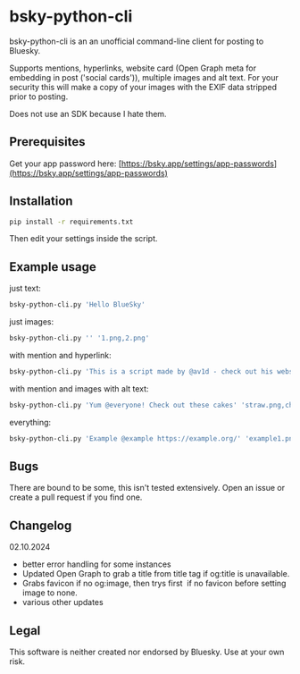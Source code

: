 # bsky-python-cli

bsky-python-cli is an an unofficial command-line client for posting to Bluesky.

Supports mentions, hyperlinks, website card (Open Graph meta for embedding in post ('social cards')), multiple images and alt text. For your security this will make a copy of your images with the EXIF data stripped prior to posting.

Does not use an SDK because I hate them.


## Prerequisites
Get your app password here: [https://bsky.app/settings/app-passwords](https://bsky.app/settings/app-passwords)

## Installation
```sh
pip install -r requirements.txt
```
Then edit your settings inside the script.

## Example usage

just text:
```sh
bsky-python-cli.py 'Hello BlueSky'
```
just images:
```sh
bsky-python-cli.py '' '1.png,2.png'
```
with mention and hyperlink:
```sh
bsky-python-cli.py 'This is a script made by @av1d - check out his website https://superscape.org/'
```
with mention and images with alt text:
```sh
bsky-python-cli.py 'Yum @everyone! Check out these cakes' 'straw.png,choc.png,bost.png,poke.png' 'strawberry~chocolate~Boston cream pie~poke cake'
```
everything:
```sh
bsky-python-cli.py 'Example @example https://example.org/' 'example1.png,example2.png' 'alt text for example1.png ~ example2.png text'
```

## Bugs
There are bound to be some, this isn't tested extensively. Open an issue or create a pull request if you find one.

## Changelog
02.10.2024
- better error handling for some instances
- Updated Open Graph to grab a title from title tag if og:title is unavailable.
- Grabs favicon if no og:image, then trys first <img> if no favicon before setting image to none.
- various other updates

## Legal
This software is neither created nor endorsed by Bluesky. Use at your own risk.
